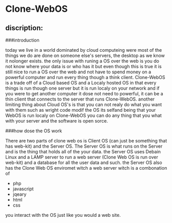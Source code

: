 Clone-WebOS
===========


## discription:

###introduction

   today we live in a world dominated by cloud computeing were most of the things we do are done on
   someone else's servers, the desktop as we know it nolonger exists. the only issue with runing a OS
   over the web is you do not know where your data is or who has it but even though this is true it is
   still nice to run a OS over the web and not have to spend money on a powerful computer and run every 
   thing though a think client. Clone-WebOS is a trade off of a Cloud based OS and a Localy hosted OS
   in that every things is run though one server but it is run localy on your network and if you were
   to get another computer it dose not need to powerful, it can be a thin client that connects to the
   server that runs Clone-WebOS. another limiting thing about Cloud OS's is that you can not realy do
   what you want with them such as wright code modif the OS its selfand being that your WebOS is run localy 
   on Clone-WebOS you can do any thing that you what with your server and the software is open sorce. 
   
###how dose the OS work

  There are two parts of clone web os is Client OS (can just be something that has web-kit) and the Server OS.
  The Server OS is what runs on the Server and is the thing that holds all of the your data. the Server OS
  uses Debain Linux and a LAMP server to run a web server (Clone Web OS is run over web-kit) and a database for 
  all the user data and such. the Server OS also has the Clone Web OS enviromet witch a web server witch is a
  combonation of
  
  * php
  * javascript
  * jqeary
  * html
  * css
 
  you interact with the OS just like you would a web site.


